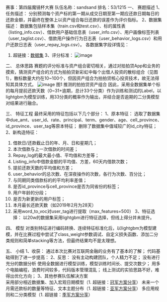 赛事：第四届魔镜杯大赛
队伍名称：sandsand
排名：53/1215
一、	赛题描述
1、任务描述：
分别预测每个资产标的第一期从成交日期至第一期应还款日期每日的还款金额，并最终在整体上以资产组合每日还款的误差作为评价指标。
2、数据集描述：
数据集包括样本集（train.csv和test.csv）、标的属性表（listing_info.csv）、借款用户基础信息表（user_info.csv）、用户画像标签列表（user_taglist.csv）、借款用户操作行为日志表（user_behavior_logs.csv）和用户还款日志表（user_repay_logs.csv）。
各数据集字段详情见：
1. 超链接：[数据集](https://ai.ppdai.com/mirror/goToMirrorDetail?mirrorId=17&tabindex=1)
3、评分标准：
![image](https://github.com/XunDong-Shi/ppd_mojing_4/blob/master/image/1.png)

二、	总体思路
赛题的评分标准与资产组合密切相关，通过对拍拍贷App和业务的摸索，猜测资产组合的方式为拍拍贷新彩虹中每个出借人投资的散标组合（见图1），散标数量大约在10~100个，但因资产组合为拍拍贷核心投资技术，故无法得知其具体方式。
![image](https://github.com/XunDong-Shi/ppd_mojing_4/blob/master/image/2.png)
图1 推测的拍拍贷资产组合
因此，采用全数据集单个标的每月提前还款天数（0~31+逾期，总计33个分类）作为训练和测试的Label，以lightgbm为模型训练，用33分类的概率作为输出，并结合是否逾期的二分类模型对结果进行融合。

三、	特征工程
最终采用的特征包括以下几个部分：
1、原本特征：
选取了数据集中due_amt、user_id、rate、principal、term、gender、age、cell_province、id_province、user_tag等原本特征；
删除了数据集中值域较广的id_city特征；
2、新构造特征：
1)	借款日/还款截止日的年、月、日和星期几；
2)	本次借款与上一次借款的时间差；
3)	Repay_log的最大最小值、平均值和方差等；
4)	Listing_info中借款金额的平均值、方差，60天内借款次数；
5)	提前还款天数的平均值和方差；
6)	user_behavior的总次数、在深夜操作的次数，各行为次数、百分比；
7)	与同期同类借款标的的平均利率差值；
8)	是否id_province与cell_province是否为同省份的标签；
9)	用户年龄的分段；
10)	是否为新更新的用户标签；
11)	本月最长还款天数（如2019年2月为28天）
12)	采用word_to_voc对user_tag进行提取（max_features=500）
3、特征选择：
以20w的数据集采用lightgbm进行特征选择，但线上得分并未提升。

四、	模型
对类别特征进行编码转换、连续特征标准化后，以lightgbm为模型建模，并在比赛过程中尝试了class_weight参数调试、自定义损失函数、添加二分类规则和简单stacking等方法，但最终结果均不是太理想。

五、	小结
1、收获：
通过本次比赛对互联网金融的业务有了基本的了解；
代码基础得到了进一步提高：
2、反思：
没有主动构建团队，个人精力不足；
没有进行充分的数据分析
使用全数据进行模型训练，模型训练时间长、提交次数少；
用多个电脑编程，浪费时间较多，代码版本管理混乱；
线上测试的实验思路不好，难得出优化方向；
3、其他参赛队伍解决方案	
采用部分相近数据集、加入宏观日期模型（1. 超链接：[冠军方案分享](https://zhuanlan.zhihu.com/p/75199206?utm_source=com.tencent.tim&utm_medium=social&utm_oi=555381879923224576)）
未来一个月需还款标的数量等特征、文本主题分布（1. 超链接：[亚军方案分享](https://zhuanlan.zhihu.com/p/74749772)）
多应用规则和二分类模型（1. 超链接：[季军方案分享](https://zhuanlan.zhihu.com/p/75234282?utm_source=com.tencent.tim&utm_medium=social&utm_oi=555381879923224576)）
